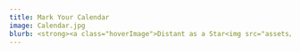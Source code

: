```yaml
---
title: Mark Your Calendar
image: Calendar.jpg
blurb: <strong><a class="hoverImage">Distant as a Star<img src="assets/DistantStar.jpg" /></a></strong><br/>&nbsp;&nbsp;Nov. 17, 7:30pm @ Knox-Met<br/><strong>Christmas Concert</strong><br/>&nbsp;&nbsp;Dec. 8, 4pm @ Knox-Met Gym<br/><strong>Messiah Sing-a-long</strong><br/>&nbsp;&nbsp;Jan. 19 (Time TBA) @ Knox-Met<br/><strong>Later Concert Dates:</strong><br/>&nbsp;&nbsp;Mar. 22<br/>&nbsp;&nbsp;May 3
---
```

